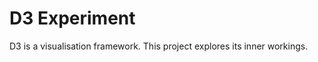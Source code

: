 D3 Experiment
===========

D3 is a visualisation framework. This project explores its inner workings.
